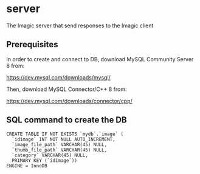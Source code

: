 # server
The Imagic server that send responses to the Imagic client

## Prerequisites

In order to create and connect to DB, download MySQL Community Server 8 from:

https://dev.mysql.com/downloads/mysql/

Then, download MySQL Connector/C++ 8 from:

https://dev.mysql.com/downloads/connector/cpp/

## SQL command to create the DB

```
CREATE TABLE IF NOT EXISTS `mydb`.`image` (
  `idimage` INT NOT NULL AUTO_INCREMENT,
  `image_file_path` VARCHAR(45) NULL,
  `thumb_file_path` VARCHAR(45) NULL,
  `category` VARCHAR(45) NULL,
  PRIMARY KEY (`idimage`))
ENGINE = InnoDB
```
